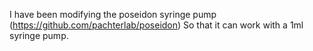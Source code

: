 I have been modifying the poseidon syringe pump (<a href=https://github.com/pachterlab/poseidon>https://github.com/pachterlab/poseidon</a>) So that it can work with a 1ml syringe pump. 
